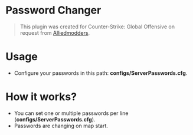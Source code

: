 # Password Changer
> This plugin was created for Counter-Strike: Global Offensive on request from [Alliedmodders](https://forums.alliedmods.net/showthread.php?t=325984).

# Usage
- Configure your passwords in this path: **configs/ServerPasswords.cfg**.

# How it works?
- You can set one or multiple passwords per line (**configs/ServerPasswords.cfg**).
- Passwords are changing on map start.
